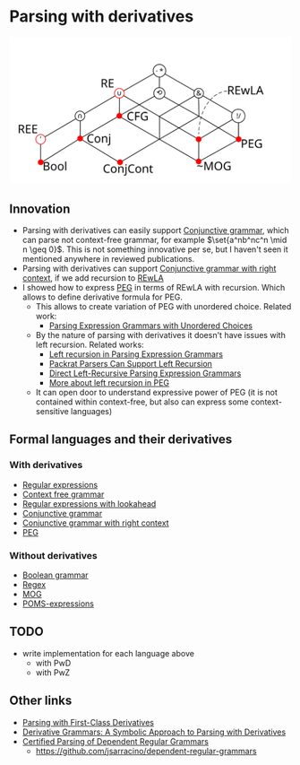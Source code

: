 # Parsing with derivatives

[![](docs/Operations%20concept%20map.svg)](docs/Operations%20concept%20map.md)

## Innovation

- Parsing with derivatives can easily support [Conjunctive grammar](docs/Conjunctive%20grammar.md), which can parse not context-free grammar, for example $\set{a^nb^nc^n \mid  n \geq 0}$. This is not something innovative per se, but I haven't seen it mentioned anywhere in reviewed publications.
- Parsing with derivatives can support [Conjunctive grammar with right context](docs/Conjunctive%20grammar%20with%20right%20context.md), if we add recursion to [REwLA](docs/Regular%20expressions%20with%20lookahead.md)
- I showed how to express [PEG](docs/PEG.md) in terms of REwLA with recursion. Which allows to define derivative formula for PEG.
  - This allows to create variation of PEG with unordered choice. Related work:
    - [Parsing Expression Grammars with Unordered Choices](https://www.jstage.jst.go.jp/article/ipsjjip/25/0/25_975/_pdf)
  - By the nature of parsing with derivatives it doesn't have issues with left recursion. Related works:
    - [Left recursion in Parsing Expression Grammars](https://www.sciencedirect.com/science/article/pii/S0167642314000288)
    - [Packrat Parsers Can Support Left Recursion](https://web.cs.ucla.edu/~todd/research/pepm08.pdf)
    - [Direct Left-Recursive Parsing Expression Grammars](https://tratt.net/laurie/research/pubs/html/tratt__direct_left_recursive_parsing_expression_grammars/)
    - [More about left recursion in PEG](https://ceur-ws.org/Vol-2240/paper9.pdf)
  - It can open door to understand expressive power of PEG (it is not contained within context-free, but also can express some context-sensitive languages)

## Formal languages and their derivatives

### With derivatives

- [Regular expressions](docs/Regular%20expressions.md)
- [Context free grammar](docs/Context%20free%20grammar.md)
- [Regular expressions with lookahead](docs/Regular%20expressions%20with%20lookahead.md)
- [Conjunctive grammar](docs/Conjunctive%20grammar.md)
- [Conjunctive grammar with right context](docs/Conjunctive%20grammar%20with%20right%20context.md)
- [PEG](docs/PEG.md)

### Without derivatives

- [Boolean grammar](docs/Boolean%20grammar.md)
- [Regex](docs/Regex.md)
- [MOG](docs/MOG.md)
- [POMS-expressions](docs/POMS.md)

## TODO

- write implementation for each language above
  - with PwD
  - with PwZ

## Other links

- [Parsing with First-Class Derivatives](https://raw.githubusercontent.com/b-studios/fcd/master/paper.pdf)
- [Derivative Grammars: A Symbolic Approach to Parsing with Derivatives](https://dl.acm.org/doi/pdf/10.1145/3360553)
- [Certified Parsing of Dependent Regular Grammars](https://goto.ucsd.edu/~john/files/depgrammars.pdf)
  - https://github.com/jsarracino/dependent-regular-grammars
